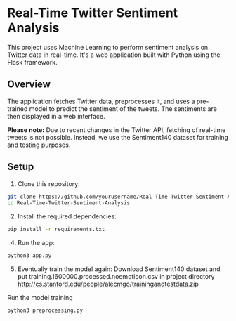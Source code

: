 # Real-Time Twitter Sentiment Analysis

This project uses Machine Learning to perform sentiment analysis on Twitter data in real-time. It's a web application built with Python using the Flask framework.

## Overview

The application fetches Twitter data, preprocesses it, and uses a pre-trained model to predict the sentiment of the tweets. The sentiments are then displayed in a web interface.

**Please note:** Due to recent changes in the Twitter API, fetching of real-time tweets is not possible. Instead, we use the Sentiment140 dataset for training and testing purposes.

## Setup

1. Clone this repository:
```bash
git clone https://github.com/yourusername/Real-Time-Twitter-Sentiment-Analysis.git
cd Real-Time-Twitter-Sentiment-Analysis
```
2. Install the required dependencies:
```bash
pip install -r requirements.txt
```
4. Run the app:
```bash
python3 app.py
```
5. Eventually train the model again:
Download Sentiment140 dataset and put training.1600000.processed.noemoticon.csv in project directory
http://cs.stanford.edu/people/alecmgo/trainingandtestdata.zip

Run the model training
```bash
python3 preprocessing.py
```
